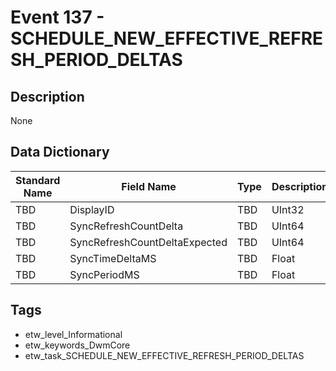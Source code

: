 # Event 137 - SCHEDULE_NEW_EFFECTIVE_REFRESH_PERIOD_DELTAS

## Description
None

## Data Dictionary
|Standard Name|Field Name|Type|Description|Sample Value|
|---|---|---|---|---|
|TBD|DisplayID|TBD|UInt32|None|None|
|TBD|SyncRefreshCountDelta|TBD|UInt64|None|None|
|TBD|SyncRefreshCountDeltaExpected|TBD|UInt64|None|None|
|TBD|SyncTimeDeltaMS|TBD|Float|None|None|
|TBD|SyncPeriodMS|TBD|Float|None|None|

## Tags
* etw_level_Informational
* etw_keywords_DwmCore
* etw_task_SCHEDULE_NEW_EFFECTIVE_REFRESH_PERIOD_DELTAS